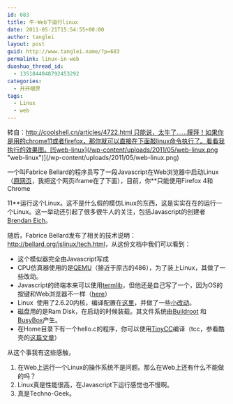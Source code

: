 ```yaml
---
id: 683
title: 牛-Web下运行linux
date: 2011-05-21T15:54:55+00:00
author: tanglei
layout: post
guid: http://www.tanglei.name/?p=683
permalink: linux-in-web
duoshuo_thread_id:
  - 1351844048792453292
categories:
  - 开开眼界
tags:
  - Linux
  - web
---
```

转自：http://coolshell.cn/articles/4722.html 只能说，太牛了……膜拜！如果你是用的chrome11或者firefox，那你就可以直接在下面敲linux命令执行了。看看我执行的效果图。[![web-linux](/wp-content/uploads/2011/05/web-linux.png "web-linux")](/wp-content/uploads/2011/05/web-linux.png)

一个叫Fabrice Bellard的程序员写了一段Javascript在Web浏览器中启动Linux（<a onclick="pageTracker._trackPageview('/outgoing/bellard.org/jslinux/?referer=http%3A%2F%2Fcoolshell.cn%2F');" href="http://bellard.org/jslinux/" target="_blank">原网页</a>，我把这个网页iframe在了下面），目前，你**只能使用Firefox 4和Chrome
  
11**运行这个Linux。这不是什么假的模仿Linux的东西，这是实实在在的运行一个Linux。这一举动还引起了很多很牛人的关注，包括Javascript的创建者<a onclick="pageTracker._trackPageview('/outgoing/twitter.com/_/BrendanEich/status/70393502328045568?referer=http%3A%2F%2Fcoolshell.cn%2F');" href="http://twitter.com/#!/BrendanEich/status/70393502328045568" target="_blank">Brendan Eich</a>。

<P align=center></p> 

随后，Fabrice Bellard发布了相关的技术说明：<a onclick="pageTracker._trackPageview('/outgoing/bellard.org/jslinux/tech.html?referer=http%3A%2F%2Fcoolshell.cn%2F');" href="http://bellard.org/jslinux/tech.html" target="_blank">http://bellard.org/jslinux/tech.html</a>，从这份文档中我们可以看到：

  * 这个模似器完全由Javascript写成
  * CPU仿真器使用的是<a onclick="pageTracker._trackPageview('/outgoing/qemu.org/?referer=http%3A%2F%2Fcoolshell.cn%2F');" href="http://qemu.org/">QEMU</a>（接近于原古的486），为了装上Linux，其做了一些改动。
  * Javascript的终端本来可以使用<a onclick="pageTracker._trackPageview('/outgoing/www.masswerk.at/termlib/?referer=http%3A%2F%2Fcoolshell.cn%2F');" href="http://www.masswerk.at/termlib/">termlib</a>，但他还是自己写了一个，因为OS的按键和Web浏览器不一样（<a onclick="pageTracker._trackPageview('/outgoing/unixpapa.com/js/key.html?referer=http%3A%2F%2Fcoolshell.cn%2F');" href="http://unixpapa.com/js/key.html">here</a>）
  * Linux  使用了2.6.20内核，编译配置在<a onclick="pageTracker._trackPageview('/outgoing/bellard.org/jslinux/config_linux-2.6.20?referer=http%3A%2F%2Fcoolshell.cn%2F');" href="http://bellard.org/jslinux/config_linux-2.6.20" target="_blank">这里</a>，并做了一些<a onclick="pageTracker._trackPageview('/outgoing/bellard.org/jslinux/patch_linux-2.6.20?referer=http%3A%2F%2Fcoolshell.cn%2F');" href="http://bellard.org/jslinux/patch_linux-2.6.20" target="_blank">小改动</a>。
  * 磁盘用的是Ram Disk，在启动的时候装载。其文件系统由<a onclick="pageTracker._trackPageview('/outgoing/buildroot.uclibc.org/?referer=http%3A%2F%2Fcoolshell.cn%2F');" href="http://buildroot.uclibc.org/">Buildroot</a> 和<a onclick="pageTracker._trackPageview('/outgoing/www.busybox.net/?referer=http%3A%2F%2Fcoolshell.cn%2F');" href="http://www.busybox.net/">BusyBox</a>产生。
  * 在Home目录下有一个hello.c的程序，你可以使用<a onclick="pageTracker._trackPageview('/outgoing/bellard.org/tcc?referer=http%3A%2F%2Fcoolshell.cn%2F');" href="http://bellard.org/tcc">TinyCC</a>编译（tcc，参看酷壳的<a title="用TCC可以干些什么？" href="http://coolshell.cn/articles/786.html" target="_blank">这篇文章</a>）

从这个事我有这些感触，

  1. 在Web上运行一个Linux的操作系统不是问题。那么在Web上还有什么不能做的吗？
  2. Linux真是性能很高，在Javascript下运行感觉也不慢啊。
  3. 真是Techno-Geek。
